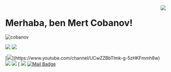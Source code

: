 <img align='right' src="https://github-readme-stats.vercel.app/api?username=cobanov&show_icons=true">

# Merhaba, ben Mert Cobanov! 
<p align="left"> <img src="https://komarev.com/ghpvc/?username=cobanov" alt="cobanov" /> </p>

[![](https://img.shields.io/twitter/follow/mertcobanov?style=social)](https://twitter.com/Deniz8kacan)
[![](https://img.shields.io/github/followers/cobanov?style=social)](https://www.github.com/MrDeniz98)


[![](https://img.shields.io/badge/youtube-%23FF0000.svg?&style=for-the-badge&logo=youtube&logoColor=white")](https://www.youtube.com/channel/UCwZZBbTlmk-g-5zHKFmmh8w)
[![](https://img.shields.io/badge/twitter-%231DA1F2.svg?&style=for-the-badge&logo=twitter&logoColor=white)](https://twitter.com/Deniz8kacan)
[![](https://img.shields.io/badge/linkedin-%230077B5.svg?&style=for-the-badge&logo=linkedin&logoColor=white)](https://www.linkedin.com/in/deniz-ka%C3%A7an-a42808159/)
[![]()
[![](https://img.shields.io/badge/instagram-%23E4405F.svg?&style=for-the-badge&logo=instagram&logoColor=white)](https://www.instagram.com/deniz.waitforit.kacan/)
[![Mail Badge](https://img.shields.io/badge/searunaway@gmail.com-c14438?style=for-the-badge&logo=Gmail&logoColor=white&link=mailto:searunaway@gmail.com)](mailto:searunaway@gmail.com)

<!---
MrDeniz98/MrDeniz98 is a ✨ special ✨ repository because its `README.md` (this file) appears on your GitHub profile.
You can click the Preview link to take a look at your changes.
--->
